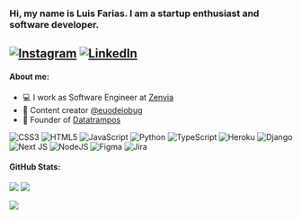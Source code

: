 ### Hi, my name is <strong>Luis Farias</strong>. I am a startup enthusiast and software developer.
[![Instagram](https://img.shields.io/badge/Instagram-%23E4405F.svg?logo=Instagram&logoColor=white)](https://instagram.com/euodeiobug) [![LinkedIn](https://img.shields.io/badge/LinkedIn-%230077B5.svg?logo=linkedin&logoColor=white)](https://linkedin.com/in/luisgmfarias) 
---

#### About me:

- 💻 I work as Software Engineer at [Zenvia](https://zenvia.com)<br/>
- 📱 Content creator [@euodeiobug](https://instagram.com/euodeiobug)<br/>
- 💼 Founder of [Datatrampos](https://datatrampos.com.br)

![CSS3](https://img.shields.io/badge/css3-%231572B6.svg?style=flat&logo=css3&logoColor=white) ![HTML5](https://img.shields.io/badge/html5-%23E34F26.svg?style=flat&logo=html5&logoColor=white) ![JavaScript](https://img.shields.io/badge/javascript-%23323330.svg?style=flat&logo=javascript&logoColor=%23F7DF1E) ![Python](https://img.shields.io/badge/python-3670A0?style=flat&logo=python&logoColor=ffdd54) ![TypeScript](https://img.shields.io/badge/typescript-%23007ACC.svg?style=flat&logo=typescript&logoColor=white) ![Heroku](https://img.shields.io/badge/heroku-%23430098.svg?style=flat&logo=heroku&logoColor=white) ![Django](https://img.shields.io/badge/django-%23092E20.svg?style=flat&logo=django&logoColor=white) ![Next JS](https://img.shields.io/badge/Next-black?style=flat&logo=next.js&logoColor=white) ![NodeJS](https://img.shields.io/badge/node.js-6DA55F?style=flat&logo=node.js&logoColor=white) 	![Figma](https://img.shields.io/badge/figma-%23F24E1E.svg?style=flat&logo=figma&logoColor=white) ![Jira](https://img.shields.io/badge/jira-%230A0FFF.svg?style=flat&logo=jira&logoColor=white)

#### GitHub Stats:
![](https://github-readme-stats.vercel.app/api?username=luisgmfarias&theme=onedark&hide_border=true&include_all_commits=false&count_private=true)
![](https://github-readme-stats.vercel.app/api/top-langs/?username=luisgmfarias&theme=onedark&hide_border=true&include_all_commits=false&count_private=true&layout=compact)


[![](https://visitcount.itsvg.in/api?id=luisgmfarias&icon=0&color=12)](https://visitcount.itsvg.in)
